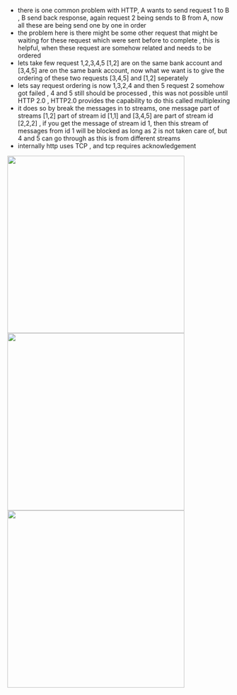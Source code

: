 - there is one common problem with HTTP, A wants to send request 1 to B , B send back response, again request 2 being sends to B from A, now all these are being send one by one in order
- the problem here is there might be some other request that might be waiting for these request which were sent before to complete , this is helpful, when these request are somehow related and needs to be ordered
- lets take few request 1,2,3,4,5 [1,2] are on the same bank account and [3,4,5] are on the same bank account, now what we want is to give the ordering of these two requests [3,4,5] and [1,2] seperately
- lets say request ordering is now 1,3,2,4 and  then 5 request 2 somehow got failed , 4 and 5 still should be processed , this was not possible until HTTP 2.0 , HTTP2.0 provides the capability to do this called multiplexing
- it does so by break the messages in to streams, one message part of streams [1,2] part of stream id [1,1]  and [3,4,5] are part of stream id [2,2,2] , if you get the message of stream id 1, then this stream of messages from id 1 will be blocked as long as 2 is not taken care of, but 4 and 5 can go through as this is from different streams
- internally http uses TCP , and tcp requires acknowledgement

<img width=400 height600 src="https://github.com/user-attachments/assets/184cbbb7-245c-4d50-9dfe-c9696012f1dc">

<img width=400 height600 src="https://github.com/user-attachments/assets/4d10c35b-8222-47a4-9dfc-e76d1f8e8878">

<img width=400 height600 src="https://github.com/user-attachments/assets/37ffb34a-de54-4a3d-a82f-0dd2854b4237">



